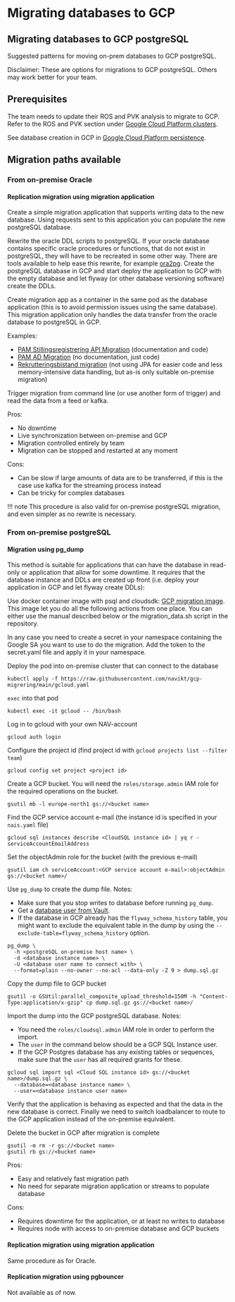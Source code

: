 # Migrating databases to GCP

## Migrating databases to GCP postgreSQL

Suggested patterns for moving on-prem databases to GCP postgreSQL.

Disclaimer: These are options for migrations to GCP postgreSQL. Others may work better for your team.

## Prerequisites

The team needs to update their ROS and PVK analysis to migrate to GCP. Refer to the ROS and PVK section under [Google Cloud Platform clusters](gcp.md).

See database creation in GCP in [Google Cloud Platform persistence](../how-to-guides/persistence/postgres/README.md).

## Migration paths available

### From on-premise Oracle

#### Replication migration using migration application

Create a simple migration application that supports writing data to the new database. Using requests sent to this application you can populate the new postgreSQL database.

Rewrite the oracle DDL scripts to postgreSQL. If your oracle database contains specific oracle procedures or functions, that do not exist in postgreSQL, they will have to be recreated in some other way. There are tools available to help ease this rewrite, for example [ora2pg](http://ora2pg.darold.net/start.html). Create the postgreSQL database in GCP and start deploy the application to GCP with the empty database and let flyway \(or other database versioning software\) create the DDLs.

Create migration app as a container in the same pod as the database application \(this is to avoid permission issues using the same database\). This migration application only handles the data transfer from the oracle database to postgreSQL in GCP.

Examples:

* [PAM Stillingsregistrering API Migration](https://github.com/navikt/pam-stillingsregistrering-api-migration/#pam-stillingsregistrering-api-migration) (documentation and code)
* [PAM AD Migration](https://github.com/navikt/pam-ad-migration) (no documentation, just code)
* [Rekrutteringsbistand migration](https://github.com/navikt/rekrutteringsbistand-kandidat-api-migrering)  (not using JPA for easier code and less memory-intensive data handling, but as-is only suitable on-premise migration)

Trigger migration from command line \(or use another form of trigger\) and read the data from a feed or kafka.

Pros:

* No downtime
* Live synchronization between on-premise and GCP
* Migration controlled entirely by team
* Migration can be stopped and restarted at any moment

Cons:

* Can be slow if large amounts of data are to be transferred, if this is the case use kafka for the streaming process instead
* Can be tricky for complex databases

!!! note
    This procedure is also valid for on-premise postgreSQL migration, and even simpler as no rewrite is necessary.

### From on-premise postgreSQL

#### Migration using pg\_dump

This method is suitable for applications that can have the database in read-only or application that allow for some downtime. It requires that the database instance and DDLs are created up front \(i.e. deploy your application in GCP and let flyway create DDLs\):

Use docker container image with psql and cloudsdk: [GCP migration image](https://github.com/navikt/gcp-migrering). This image let you do all the following actions from one place. You can either use the manual described below or the migration_data.sh script in the repository.

In any case you need to create a secret in your namespace containing the Google SA you want to use to do the migration. Add the token to the secret.yaml file and apply it in your namespace.

Deploy the pod into on-premise cluster that can connect to the database

```shell
kubectl apply -f https://raw.githubusercontent.com/navikt/gcp-migrering/main/gcloud.yaml
```

`exec` into that pod

```shell
kubectl exec -it gcloud -- /bin/bash
```

Log in to gcloud with your own NAV-account

```shell
gcloud auth login
```

Configure the project id \(find project id with `gcloud projects list --filter team`\)

```shell
gcloud config set project <project id>
```

Create a GCP bucket. You will need the `roles/storage.admin` IAM role for the required operations on the bucket.

```shell
gsutil mb -l europe-north1 gs://<bucket name>
```

Find the GCP service account e-mail \(the instance id is specified in your `nais.yaml` file\)

```shell
gcloud sql instances describe <CloudSQL instance id> | yq r - serviceAccountEmailAddress
```

Set the objectAdmin role for the bucket \(with the previous e-mail\)

```shell
gsutil iam ch serviceAccount:<GCP service account e-mail>:objectAdmin gs://<bucket name>/
```

Use `pg_dump` to create the dump file. Notes:

- Make sure that you stop writes to database before running `pg_dump`.
- Get a [database user from Vault](https://github.com/navikt/utvikling/blob/main/docs/teknisk/Vault.md#--hente-ut-postgresql-credentials-til-en-utvikler).
- If the database in GCP already has the `flyway_schema_history` table, 
  you might want to exclude the equivalent table in the dump by using the `--exclude-table=flyway_schema_history` option.

```shell
pg_dump \
  -h <postgreSQL on-premise host name> \
  -d <database instance name> \
  -U <database user name to connect with> \
  --format=plain --no-owner --no-acl --data-only -Z 9 > dump.sql.gz
```

Copy the dump file to GCP bucket

```shell
gsutil -o GSUtil:parallel_composite_upload_threshold=150M -h "Content-Type:application/x-gzip" cp dump.sql.gz gs://<bucket name>/
```

Import the dump into the GCP postgreSQL database. Notes:

- You need the `roles/cloudsql.admin` IAM role in order to perform the import.
- The `user` in the command below should be a GCP SQL Instance user.
- If the GCP Postgres database has any existing tables or sequences, make sure that the `user` has all required grants for these.

```shell
gcloud sql import sql <Cloud SQL instance id> gs://<bucket name>/dump.sql.gz \
  --database=<database instance name> \
  --user=<database instance user name>
```

Verify that the application is behaving as expected and that the data in the new database is correct. Finally we need to switch loadbalancer to route to the GCP application instead of the on-premise equivalent.

Delete the bucket in GCP after migration is complete

```shell
gsutil -m rm -r gs://<bucket name>
gsutil rb gs://<bucket name>
```

Pros:

* Easy and relatively fast migration path
* No need for separate migration application or streams to populate database

Cons:

* Requires downtime for the application, or at least no writes to database
* Requires node with access to on-premise database and GCP buckets

#### Replication migration using migration application

Same procedure as for Oracle.

#### Replication migration using pgbouncer

Not available as of now.

